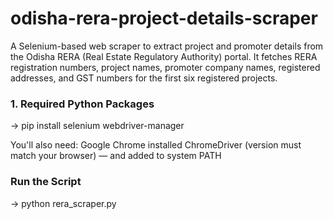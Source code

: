 # odisha-rera-project-details-scraper
A Selenium-based web scraper to extract project and promoter details from the Odisha RERA (Real Estate Regulatory Authority) portal. It fetches RERA registration numbers, project names, promoter company names, registered addresses, and GST numbers for the first six registered projects.


### 1. Required Python Packages

-> pip install selenium webdriver-manager

You'll also need:
Google Chrome installed
ChromeDriver (version must match your browser) — and added to system PATH

### Run the Script

-> python rera_scraper.py
